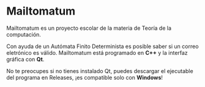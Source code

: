 # Mailtomatum

Mailtomatum es un proyecto escolar de la materia de Teoría de la computación. 

Con ayuda de un Autómata Finito Determinista es posible saber si un correo eletrónico es válido.
Mailtomatum está programado en **C++** y la interfaz gráfica con **Qt**.

No te preocupes si no tienes instalado Qt, puedes descargar el ejecutable del programa en Releases, ¡es compatible solo con **Windows**!
